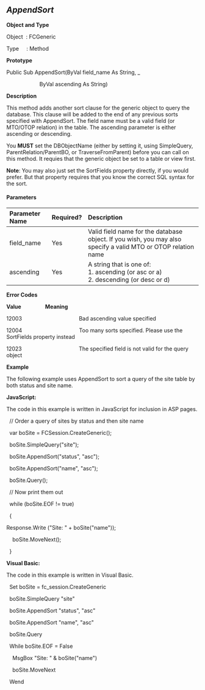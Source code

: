 _AppendSort_
------------

**Object and Type**

Object  : FCGeneric

Type     : Method

**Prototype**

Public Sub AppendSort(ByVal field_name As String, _

                      ByVal ascending As String)

**Description**

This method adds another sort clause for the generic object to query the database. This clause will be added to the end of any previous sorts specified with AppendSort. The field name must be a valid field (or MTO/OTOP relation) in the table. The ascending parameter is either ascending or descending.

You **MUST** set the DBObjectName (either by setting it, using SimpleQuery, ParentRelation/ParentBO, or TraverseFromParent) before you can call on this method. It requies that the generic object be set to a table or view first.

**Note**: You may also just set the SortFields property directly, if you would prefer. But that property requires that you know the correct SQL syntax for the sort.

#### Parameters

| Parameter Name | Required? | Description |
|:--- |:--- |:--- |
| field_name | Yes | Valid field name for the database object. If you wish, you may also specify a valid MTO or OTOP relation name |
| ascending | Yes | A string that is one of:<br>1. ascending (or asc or a)<br>2. descending (or desc or d) |

**Error Codes**

**Value**                **Meaning**

12003                                      Bad ascending value specified

12004                                      Too many sorts specified. Please use the SortFields property instead

12023                                      The specified field is not valid for the query object

**Example**

The following example uses AppendSort to sort a query of the site table by both status and site name.

**JavaScript:**

The code in this example is written in JavaScript for inclusion in ASP pages.

  // Order a query of sites by status and then site name

  var boSite = FCSession.CreateGeneric();

  boSite.SimpleQuery("site");

  boSite.AppendSort("status", "asc");

  boSite.AppendSort("name", "asc");

  boSite.Query();

  // Now print them out

  while (boSite.EOF != true)

  {

 Response.Write ("Site: " + boSite("name"));

    boSite.MoveNext();

  }

**Visual Basic:**

The code in this example is written in Visual Basic.

  Set boSite = fc_session.CreateGeneric

  boSite.SimpleQuery "site"

  boSite.AppendSort "status", "asc"

  boSite.AppendSort "name", "asc"

  boSite.Query

  While boSite.EOF = False

    MsgBox "Site: " & boSite("name")

    boSite.MoveNext

  Wend